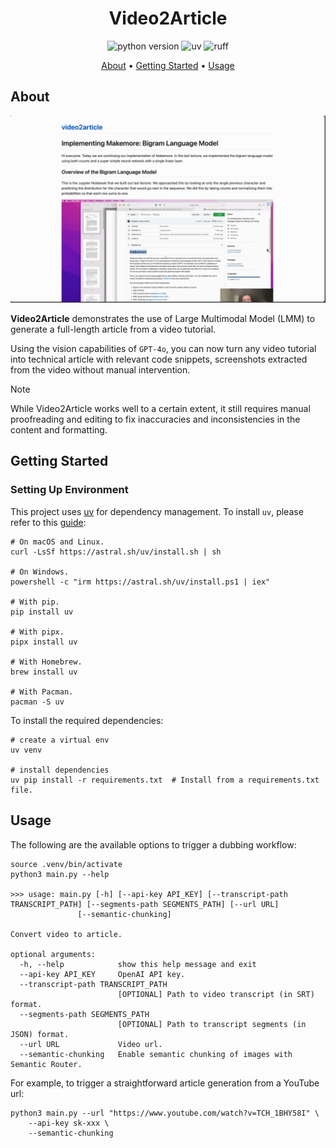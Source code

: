 <h1 align="center">Video2Article</h1>

<p align="center">
    <img src="https://img.shields.io/badge/python-3.9.10-orange"
         alt="python version">
     <img src="https://img.shields.io/endpoint?url=https://raw.githubusercontent.com/astral-sh/uv/main/assets/badge/v0.json"
          alt="uv">
    <img src="https://img.shields.io/endpoint?url=https://raw.githubusercontent.com/charliermarsh/ruff/main/assets/badge/v1.json"
         alt="ruff">
    <!-- <a href="https://github.com/wtlow003/auto-dubs/actions/workflows/python-app.yml">
     <img src="https://github.com/wtlow003/auto-dubs/actions/workflows/python-app.yml/badge.svg" alt="pytest">
    </a> -->
    <!-- <img src="https://img.shields.io/badge/docker-%230db7ed.svg?style=for-the-badge&logo=docker&logoColor=white"
         alt="docker"> -->
</p>

<p align="center">
    <a href=#about>About</a> •
    <a href=#getting-started>Getting Started</a> •
    <a href=#usage>Usage</a>
</p>

## About

![video2article-output](/assets/video-2-article-small.gif)

**Video2Article** demonstrates the use of Large Multimodal Model (LMM) to generate a full-length article from a video tutorial.

Using the vision capabilities of `GPT-4o`, you can now turn any video tutorial into technical article with relevant code snippets, screenshots extracted from the video without manual intervention.

> [!NOTE]
>
> While Video2Article works well to a certain extent, it still requires manual proofreading and editing to fix inaccuracies and inconsistencies in the content and formatting.

## Getting Started

### Setting Up Environment

This project uses [uv](https://github.com/astral-sh/uv) for dependency management. To install `uv`, please refer to this [guide](https://github.com/astral-sh/uv#getting-started):

```shell
# On macOS and Linux.
curl -LsSf https://astral.sh/uv/install.sh | sh

# On Windows.
powershell -c "irm https://astral.sh/uv/install.ps1 | iex"

# With pip.
pip install uv

# With pipx.
pipx install uv

# With Homebrew.
brew install uv

# With Pacman.
pacman -S uv
```

To install the required dependencies:

```shell
# create a virtual env
uv venv

# install dependencies
uv pip install -r requirements.txt  # Install from a requirements.txt file.
```

## Usage

The following are the available options to trigger a dubbing workflow:

```shell
source .venv/bin/activate
python3 main.py --help

>>> usage: main.py [-h] [--api-key API_KEY] [--transcript-path TRANSCRIPT_PATH] [--segments-path SEGMENTS_PATH] [--url URL]
               [--semantic-chunking]

Convert video to article.

optional arguments:
  -h, --help            show this help message and exit
  --api-key API_KEY     OpenAI API key.
  --transcript-path TRANSCRIPT_PATH
                        [OPTIONAL] Path to video transcript (in SRT) format.
  --segments-path SEGMENTS_PATH
                        [OPTIONAL] Path to transcript segments (in JSON) format.
  --url URL             Video url.
  --semantic-chunking   Enable semantic chunking of images with Semantic Router.
```

For example, to trigger a straightforward article generation from a YouTube url:

```shell
python3 main.py --url "https://www.youtube.com/watch?v=TCH_1BHY58I" \
    --api-key sk-xxx \
    --semantic-chunking 
```